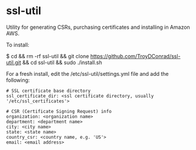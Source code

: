 # ssl-util
Utility for generating CSRs, purchasing certificates and installing in Amazon AWS.

To install:

$ cd && rm -rf ssl-util && git clone https://github.com/TroyDConrad/ssl-util.git && cd ssl-util && sudo ./install.sh

For a fresh install, edit the /etc/ssl-util/settings.yml file and add the following:

```
# SSL certificate base directory
ssl_certificate_dir: <ssl certificate directory, usually '/etc/ssl_certificates'>

# CSR (Certificate Signing Request) info
organization: <organization name>
department: <department name>
city: <city name>
state: <state name>
country_csr: <country name, e.g. 'US'>
email: <email address>
```
